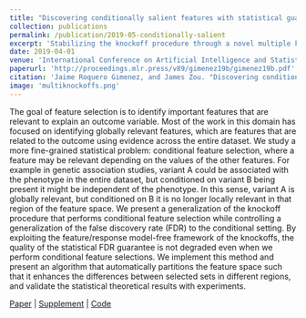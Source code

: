 ```yaml
---
title: "Discovering conditionally salient features with statistical guarantees"
collection: publications
permalink: /publication/2019-05-conditionally-salient
excerpt: 'Stabilizing the knockoff procedure through a novel multiple knockoff sampling approach and an improved optimization problem in the Gaussian case.'
date: 2019-04-01
venue: 'International Conference on Artificial Intelligence and Statistics (AISTATS)'
paperurl: 'http://proceedings.mlr.press/v89/gimenez19b/gimenez19b.pdf'
citation: 'Jaime Roquero Gimenez, and James Zou. "Discovering conditionally salient features with statistical guarantees." In International conference on machine learning, pp. 2290-2298. PMLR, 2019.'
image: 'multiknockoffs.png'
---
```


The goal of feature selection is to identify important features that are relevant to explain an outcome variable. Most of the work in this domain has focused on identifying globally relevant features, which are features that are related to the outcome using evidence across the entire dataset. We study a more fine-grained statistical problem: conditional feature selection, where a feature may be relevant depending on the values of the other features. For example in genetic association studies, variant A could be associated with the phenotype in the entire dataset, but conditioned on variant B being present it might be independent of the phenotype. In this sense, variant A is globally relevant, but conditioned on B it is no longer locally relevant in that region of the feature space. We present a generalization of the knockoff procedure that performs conditional feature selection while controlling a generalization of the false discovery rate (FDR) to the conditional setting. By exploiting the feature/response model-free framework of the knockoffs, the quality of the statistical FDR guarantee is not degraded even when we perform conditional feature selections. We implement this method and present an algorithm that automatically partitions the feature space such that it enhances the differences between selected sets in different regions, and validate the statistical theoretical results with experiments.

[Paper](http://proceedings.mlr.press/v89/gimenez19b/gimenez19b.pdf) \| [Supplement](http://proceedings.mlr.press/v89/gimenez19b/gimenez19b-supp.pdf) \| [Code](https://github.com/jroquerogimenez/Code_DGM)


